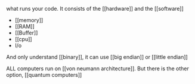what runs your code. It consists of the [[hardware]] and the [[software]]
- [[memory]]
- [[RAM]]
- [[Buffer]]
- [[cpu]]
- I/o

And only understand [[binary]], it can use [[big endian]] or [[little endian]]

ALL computers run on [[von neumann architecture]]. But there is the other option, [[quantum computers]]
